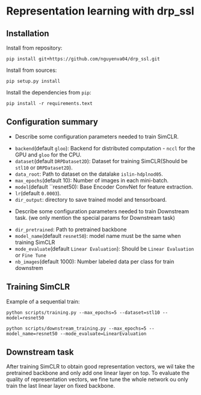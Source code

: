 # Representation learning with drp_ssl

## Installation
Install from repository:

    pip install git+https://github.com/nguyenva04/drp_ssl.git

Install from sources:

    pip setup.py install

Install the dependencies from `pip`:

    pip install -r requirements.text
    
## Configuration summary
* Describe some configuration parameters needed to train SimCLR. 
- `backend`(default `gloo`): Backend for distributed computation - `nccl` for the GPU and `gloo` for the CPU.
- `dataset`(default `DRPDataset2D`): Dataset for training SimCLR(Should be `stl10` or `DRPDataset2D`).
- `data_root`: Path to dataset on the datalake `islin-hdplnod05`.
- `max_epochs`(default 10): Number of images in each mini-batch.
- `model`(default ``resnet50): Base Encoder ConvNet for feature extraction.
- `lr`(default `0.0003`).
- `dir_output`: directory to save trained model and tensorboard.
* Describe some configuration parameters needed to train Downstream task.
(we only mention the special params for Downstream task)
- `dir_pretrained`: Path to pretrained backbone 
- `model_name`(default `resnet50`): model name must be the same when training SimCLR
- `mode_evaluate`(default `Linear Evaluation`): Should be `Linear Evaluation` or `Fine Tune`
- `nb_images`(default 1000): Number labeled data per class for train downstrem
## Training SimCLR
Example of a sequential train:

    python scripts/training.py --max_epochs=5 --dataset=stl10 --model=resnet50
    
    python scripts/downstream_training.py --max_epochs=5 --model_name=resnet50 --mode_evaluate=LinearEvaluation
    
## Downstream task
After training SimCLR to obtain good representation vectors, we wil take the pretrained backbone and only add one linear layer on top. To evaluate the quality of representation vectors, we fine tune the whole network ou only train the last linear layer on fixed backbone.


